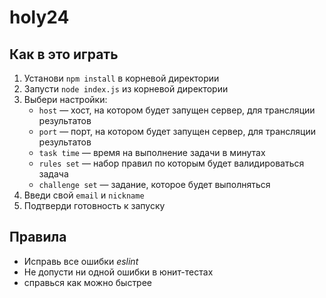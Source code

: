 # holy24

## Как в это играть

1. Установи `npm install` в корневой директории
2. Запусти `node index.js` из корневой директории
3. Выбери настройки:
   - `host` — хост, на котором будет запущен сервер, для трансляции результатов
   - `port` — порт, на котором будет запущен сервер, для трансляции результатов
   - `task time` — время на выполнение задачи в минутах
   - `rules set` — набор правил по которым будет валидироваться задача
   - `challenge set` — задание, которое будет выполняться
4. Введи свой `email` и `nickname`
5. Подтверди готовность к запуску

## Правила

- Исправь все ошибки _eslint_
- Не допусти ни одной ошибки в юнит-тестах
- справься как можно быстрее
